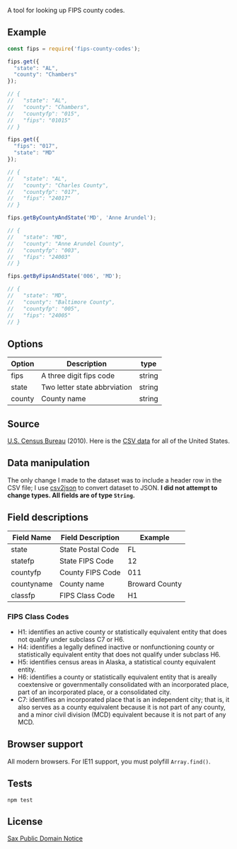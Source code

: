 A tool for looking up FIPS county codes.

## Example

```javascript
const fips = require('fips-county-codes');

fips.get({
  "state": "AL",
  "county": "Chambers"
});

// {
//   "state": "AL",
//   "county": "Chambers",
//   "countyfp": "015",
//   "fips": "01015"
// }

fips.get({
  "fips": "017",
  "state": "MD"
});

// {
//   "state": "AL",
//   "county": "Charles County",
//   "countyfp": "017",
//   "fips": "24017"
// }

fips.getByCountyAndState('MD', 'Anne Arundel');

// {
//   "state": "MD",
//   "county": "Anne Arundel County",
//   "countyfp": "003",
//   "fips": "24003"
// }

fips.getByFipsAndState('006', 'MD');

// {
//   "state": "MD",
//   "county": "Baltimore County",
//   "countyfp": "005",
//   "fips": "24005"
// }

```

## Options

| Option | Description                  | type   |
| ------ | ---------------------------- | ------ |
| fips   | A three digit fips code      | string |
| state  | Two letter state abbrviation | string |
| county | County name                  | string |

## Source

[U.S. Census Bureau](https://www.census.gov/geo/reference/codes/cou.html) (2010). Here is the [CSV data](https://www2.census.gov/geo/docs/reference/codes/files/national_county.txt) for all of the United States.

## Data manipulation

The only change I made to the dataset was to include a header row in the CSV file; I use [csv2json](https://www.npmjs.com/package/csv2json) to convert dataset to JSON. **I did not attempt to change types. All fields are of type `String`.**

## Field descriptions

| Field Name | Field Description | Example        |
| ---------- | ----------------- | -------------- |
| state      | State Postal Code | FL             |
| statefp    | State FIPS Code   | 12             |
| countyfp   | County FIPS Code  | 011            |
| countyname | County name       | Broward County |
| classfp    | FIPS Class Code   | H1             |

### FIPS Class Codes

- H1:  identifies an active county or statistically equivalent entity that does not qualify under subclass C7 or H6.
- H4:  identifies a legally defined inactive or nonfunctioning county or statistically equivalent entity that does not qualify under subclass H6.
- H5:  identifies census areas in Alaska, a statistical county equivalent entity.
- H6:  identifies a county or statistically equivalent entity that is areally coextensive or governmentally consolidated with an incorporated place, part of an incorporated place, or a consolidated city.
- C7:  identifies an incorporated place that is an independent city; that is, it also serves as a county equivalent because it is not part of any county, and a minor civil division (MCD) equivalent because it is not part of any MCD.

## Browser support

All modern browsers. For IE11 support, you must polyfill `Array.find()`.

## Tests

`npm test`

## License

[Sax Public Domain Notice](https://spdx.org/licenses/SAX-PD)